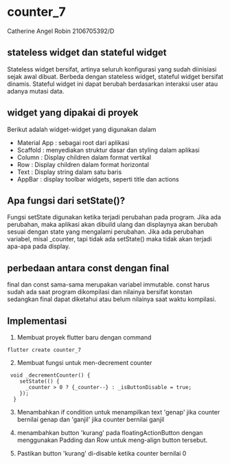 # counter_7

Catherine Angel Robin
2106705392/D

## stateless widget dan stateful widget

Stateless widget bersifat, artinya seluruh konfigurasi yang sudah diinisiasi sejak awal dibuat. Berbeda dengan stateless widget, stateful widget bersifat dinamis. Stateful widget ini dapat berubah berdasarkan interaksi user atau adanya mutasi data.

## widget yang dipakai di proyek

Berikut adalah widget-widget yang digunakan dalam

- Material App : sebagai root dari aplikasi
- Scaffold : menyediakan struktur dasar dan styling dalam aplikasi
- Column : Display children dalam format vertikal
- Row : Display children dalam format horizontal
- Text : Display string dalam satu baris
- AppBar : display toolbar widgets, seperti title dan actions

## Apa fungsi dari setState()?

Fungsi setState digunakan ketika terjadi perubahan pada program. Jika ada perubahan, maka aplikasi akan dibuild ulang dan displaynya akan berubah sesuai dengan state yang mengalami perubahan. Jika ada perubahan variabel, misal \_counter, tapi tidak ada setState() maka tidak akan terjadi apa-apa pada display.

## perbedaan antara const dengan final

final dan const sama-sama merupakan variabel immutable. const harus sudah ada saat program dikompilasi dan nilainya bersifat konstan sedangkan final dapat diketahui atau belum nilainya saat waktu kompilasi.

## Implementasi

1. Membuat proyek flutter baru dengan command

```
flutter create counter_7
```

2. Membuat fungsi untuk men-decrement counter

```
 void _decrementCounter() {
    setState(() {
      _counter > 0 ? {_counter--} : _isButtonDisable = true;
    });
  }
```

3. Menambahkan if condition untuk menampilkan text 'genap' jika counter bernilai genap dan 'ganjil' jika counter bernilai ganjil

4. menambahkan button 'kurang' pada floatingActionButton dengan menggunakan Padding dan Row untuk meng-align button tersebut.

5. Pastikan button 'kurang' di-disable ketika counter bernilai 0

